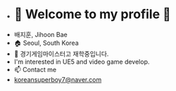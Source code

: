 - # 👋 Welcome to my profile 👋
-  배지훈, Jihoon Bae
- 🏠 Seoul, South Korea
- 🌱 경기게임마이스터고 재학중입니다.
- I'm interested in UE5 and video game develop.
- 📫 Contact me
- koreansuperboy7@naver.com




<!---
koreansuperboy/koreansuperboy is a ✨ special ✨ repository because its `README.md` (this file) appears on your GitHub profile.
You can click the Preview link to take a look at your changes.
--->

